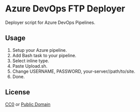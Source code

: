 # Azure DevOps FTP Deployer

Deployer script for Azure DevOps Pipelines.

## Usage

1. Setup your Azure pipeline.
1. Add Bash task to your pipeline.
1. Select inline type.
1. Paste Upload.sh.
1. Change USERNAME, PASSWORD, your-server//path/to/site.
1. Done.

## License

[CC0](https://creativecommons.org/publicdomain/zero/1.0/) or [Public Domain](LICENSE)

